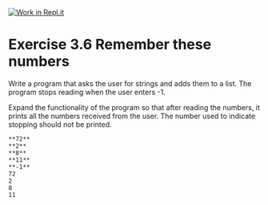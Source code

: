 [![Work in Repl.it](https://classroom.github.com/assets/work-in-replit-14baed9a392b3a25080506f3b7b6d57f295ec2978f6f33ec97e36a161684cbe9.svg)](https://classroom.github.com/online_ide?assignment_repo_id=5724545&assignment_repo_type=AssignmentRepo)
# Exercise 3.6 Remember these numbers

Write a program that asks the user for strings and adds them to a list. The program stops reading when the user enters -1.

Expand the functionality of the program so that after reading the numbers, it prints all the numbers received from the user. The number used to indicate stopping should not be printed.

```plaintext
**72**
**2**
**8**
**11**
**-1**
72
2
8
11
```
